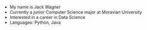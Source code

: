* My name is Jack Wagner
* Currently a junior Computer Science major at Moravian University
* Interested in a career in Data Science 
* Languages: Python, Java

